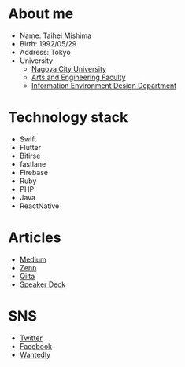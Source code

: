 # About me
- Name: Taihei Mishima
- Birth: 1992/05/29
- Address: Tokyo
- University
  - [Nagoya City University](https://www.nagoya-cu.ac.jp/)
  - [Arts and Engineering Faculty](https://www.nagoya-cu.ac.jp/sda/index.html)
  - [Information Environment Design Department](https://www.nagoya-cu.ac.jp/sda/undergraduate/informatics/index.html)

# Technology stack
- Swift
- Flutter
- Bitirse
- fastlane
- Firebase
- Ruby
- PHP
- Java
- ReactNative

# Articles
- [Medium](https://medium.com/@tihimsm)
- [Zenn](https://zenn.dev/tihimsm)
- [Qiita](https://qiita.com/tihimsm)
- [Speaker Deck](https://speakerdeck.com/tihimsm)

# SNS
- [Twitter](https://twitter.com/tihimsm)
- [Facebook](https://www.facebook.com/taihei.mishima)
- [Wantedly](https://www.wantedly.com/users/824994)
